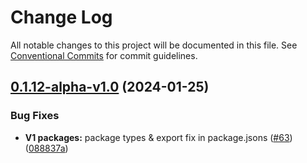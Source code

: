 # Change Log

All notable changes to this project will be documented in this file.
See [Conventional Commits](https://conventionalcommits.org) for commit guidelines.

## [0.1.12-alpha-v1.0](https://github.com/PAST3LLE/schematics-monorepo/compare/@past3lle/constants@0.1.11...@past3lle/constants@0.1.12-alpha-v1.0) (2024-01-25)


### Bug Fixes

* **V1 packages:**  package types & export fix in package.jsons ([#63](https://github.com/PAST3LLE/schematics-monorepo/issues/63)) ([088837a](https://github.com/PAST3LLE/schematics-monorepo/commit/088837aab3b1b1de1bab441be90880199b7af62b))

